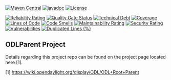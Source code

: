 [![Maven Central](https://maven-badges.herokuapp.com/maven-central/org.opendaylight.odlparent/odlparent/badge.svg)](https://maven-badges.herokuapp.com/maven-central/org.opendaylight.odlparent/odlparent)
[![javadoc](https://javadoc.io/badge2/org.opendaylight.odlparent/odlparent/javadoc.svg)](https://javadoc.io/doc/org.opendaylight.odlparent/odlparent)
[![License](https://img.shields.io/badge/License-EPL%201.0-blue.svg)](https://opensource.org/licenses/EPL-1.0)

[![Reliability Rating](https://sonarcloud.io/api/project_badges/measure?project=opendaylight_odlparent&metric=reliability_rating)](https://sonarcloud.io/summary/new_code?id=opendaylight_odlparent)
[![Quality Gate Status](https://sonarcloud.io/api/project_badges/measure?project=opendaylight_odlparent&metric=alert_status)](https://sonarcloud.io/summary/new_code?id=opendaylight_odlparent)
[![Technical Debt](https://sonarcloud.io/api/project_badges/measure?project=opendaylight_odlparent&metric=sqale_index)](https://sonarcloud.io/summary/new_code?id=opendaylight_odlparent)
[![Coverage](https://sonarcloud.io/api/project_badges/measure?project=opendaylight_odlparent&metric=coverage)](https://sonarcloud.io/summary/new_code?id=opendaylight_odlparent)
[![Lines of Code](https://sonarcloud.io/api/project_badges/measure?project=opendaylight_odlparent&metric=ncloc)](https://sonarcloud.io/summary/new_code?id=opendaylight_odlparent)
[![Code Smells](https://sonarcloud.io/api/project_badges/measure?project=opendaylight_odlparent&metric=code_smells)](https://sonarcloud.io/summary/new_code?id=opendaylight_odlparent)
[![Maintainability Rating](https://sonarcloud.io/api/project_badges/measure?project=opendaylight_odlparent&metric=sqale_rating)](https://sonarcloud.io/summary/new_code?id=opendaylight_odlparent)
[![Security Rating](https://sonarcloud.io/api/project_badges/measure?project=opendaylight_odlparent&metric=security_rating)](https://sonarcloud.io/summary/new_code?id=opendaylight_odlparent)
[![Vulnerabilities](https://sonarcloud.io/api/project_badges/measure?project=opendaylight_odlparent&metric=vulnerabilities)](https://sonarcloud.io/summary/new_code?id=opendaylight_odlparent)
[![Duplicated Lines (%)](https://sonarcloud.io/api/project_badges/measure?project=opendaylight_odlparent&metric=duplicated_lines_density)](https://sonarcloud.io/summary/new_code?id=opendaylight_odlparent)

## ODLParent Project

Details regarding this project repo can be found on the project page
located here [1].

[1] <https://wiki.opendaylight.org/display/ODL/ODL+Root+Parent>